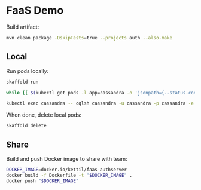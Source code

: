 # FaaS Demo

Build artifact:
```bash
mvn clean package -DskipTests=true --projects auth --also-make
```

## Local

Run pods locally:
```bash
skaffold run

while [[ $(kubectl get pods -l app=cassandra -o 'jsonpath={..status.conditions[?(@.type=="Ready")].status}') != "True" ]]; do echo "waiting for pod" && sleep 1; done

kubectl exec cassandra -- cqlsh cassandra -u cassandra -p cassandra -e "CREATE KEYSPACE authz WITH replication= {'class':'SimpleStrategy', 'replication_factor':1};"

```

When done, delete local pods:
```bash
skaffold delete
```

## Share

Build and push Docker image to share with team:
```bash
DOCKER_IMAGE=docker.io/kettil/faas-authserver
docker build -f Dockerfile -t "$DOCKER_IMAGE" .
docker push "$DOCKER_IMAGE"

```
